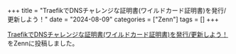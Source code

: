 +++
title = "TraefikでDNSチャレンジな証明書(ワイルドカード証明書)を発行/更新しよう！"
date = "2024-08-09"
categories = ["Zenn"]
tags = []
+++

[TraefikでDNSチャレンジな証明書(ワイルドカード証明書)を発行/更新しよう！](https://zenn.dev/jolly96k/articles/5e631b19084c06)をZennに投稿しました。
